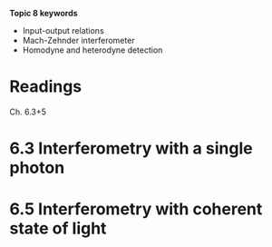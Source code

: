 __Topic 8 keywords__
- Input-output relations
- Mach-Zehnder interferometer
- Homodyne and heterodyne detection

# __Readings__
Ch. 6.3+5

# __6.3 Interferometry with a single photon__

# __6.5 Interferometry with coherent state of light__

